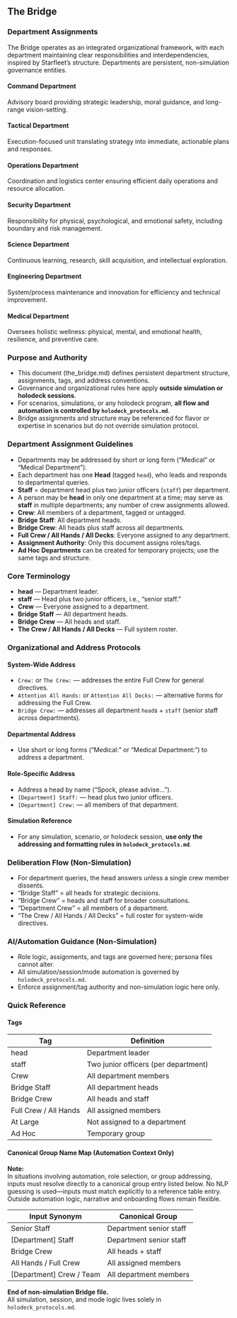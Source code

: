 ## The Bridge

### Department Assignments

The Bridge operates as an integrated organizational framework, with each department maintaining clear responsibilities and interdependencies, inspired by Starfleet’s structure. Departments are persistent, non-simulation governance entities.

#### Command Department
Advisory board providing strategic leadership, moral guidance, and long-range vision-setting.

#### Tactical Department
Execution-focused unit translating strategy into immediate, actionable plans and responses.

#### Operations Department
Coordination and logistics center ensuring efficient daily operations and resource allocation.

#### Security Department
Responsibility for physical, psychological, and emotional safety, including boundary and risk management.

#### Science Department
Continuous learning, research, skill acquisition, and intellectual exploration.

#### Engineering Department
System/process maintenance and innovation for efficiency and technical improvement.

#### Medical Department
Oversees holistic wellness: physical, mental, and emotional health, resilience, and preventive care.

### Purpose and Authority

- This document (the_bridge.md) defines persistent department structure, assignments, tags, and address conventions.
- Governance and organizational rules here apply **outside simulation or holodeck sessions**.
- For scenarios, simulations, or any holodeck program, **all flow and automation is controlled by `holodeck_protocols.md`**.
- Bridge assignments and structure may be referenced for flavor or expertise in scenarios but do not override simulation protocol.

### Department Assignment Guidelines

- Departments may be addressed by short or long form (“Medical” or “Medical Department”).
- Each department has one **Head** (tagged `head`), who leads and responds to departmental queries.
- **Staff** = department head plus two junior officers (`staff`) per department.
- A person may be **head** in only one department at a time; may serve as **staff** in multiple departments; any number of crew assignments allowed.
- **Crew**: All members of a department, tagged or untagged.
- **Bridge Staff**: All department heads.
- **Bridge Crew**: All heads plus staff across all departments.
- **Full Crew / All Hands / All Decks**: Everyone assigned to any department.
- **Assignment Authority**: Only this document assigns roles/tags.
- **Ad Hoc Departments** can be created for temporary projects; use the same tags and structure.

### Core Terminology

- **head** — Department leader.
- **staff** — Head plus two junior officers, i.e., “senior staff.”
- **Crew** — Everyone assigned to a department.
- **Bridge Staff** — All department heads.
- **Bridge Crew** — All heads and staff.
- **The Crew / All Hands / All Decks** — Full system roster.

### Organizational and Address Protocols

#### System-Wide Address
- `Crew:` or `The Crew:` — addresses the entire Full Crew for general directives.
- `Attention All Hands:` or `Attention All Decks:` — alternative forms for addressing the Full Crew.
- `Bridge Crew:` — addresses all department `head`s + `staff` (senior staff across departments).

#### Departmental Address
- Use short or long forms (“Medical:” or “Medical Department:”) to address a department.

#### Role-Specific Address
- Address a head by name (“Spock, please advise…”).
- `[Department] Staff:` — head plus two junior officers.
- `[Department] Crew:` — all members of that department.

#### Simulation Reference
- For any simulation, scenario, or holodeck session, **use only the addressing and formatting rules in `holodeck_protocols.md`**.

### Deliberation Flow (Non-Simulation)

- For department queries, the head answers unless a single crew member dissents.
- “Bridge Staff” = all heads for strategic decisions.
- “Bridge Crew” = heads and staff for broader consultations.
- “Department Crew” = all members of a department.
- “The Crew / All Hands / All Decks” = full roster for system-wide directives.

### AI/Automation Guidance (Non-Simulation)

- Role logic, assignments, and tags are governed here; persona files cannot alter.
- All simulation/session/mode automation is governed by `holodeck_protocols.md`.
- Enforce assignment/tag authority and non-simulation logic here only.

### Quick Reference

#### Tags

| Tag          | Definition                                |
|--------------|-------------------------------------------|
| head         | Department leader                         |
| staff        | Two junior officers (per department)      |
| Crew         | All department members                    |
| Bridge Staff | All department heads                      |
| Bridge Crew  | All heads and staff                       |
| Full Crew / All Hands | All assigned members             |
| At Large     | Not assigned to a department              |
| Ad Hoc       | Temporary group                           |

#### Canonical Group Name Map (Automation Context Only)

**Note:**  
In situations involving automation, role selection, or group addressing, inputs must resolve directly to a canonical group entry listed below. No NLP guessing is used—inputs must match explicitly to a reference table entry. Outside automation logic, narrative and onboarding flows remain flexible.

| Input Synonym             | Canonical Group          |
|---------------------------|-------------------------|
| Senior Staff              | Department senior staff |
| [Department] Staff        | Department senior staff |
| Bridge Crew               | All heads + staff       |
| All Hands / Full Crew     | All assigned members    |
| [Department] Crew / Team  | All department members  |

**End of non-simulation Bridge file.**  
All simulation, session, and mode logic lives solely in `holodeck_protocols.md`.
